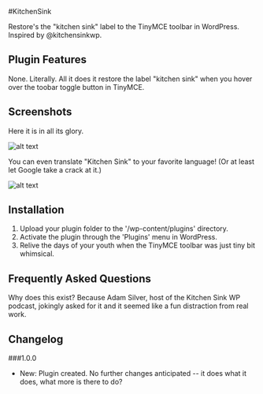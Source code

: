 #KitchenSink

Restore's the "kitchen sink" label to the TinyMCE toolbar in WordPress. Inspired by @kitchensinkwp. 



## Plugin Features

None. Literally. All it does it restore the label "kitchen sink" when you hover over the toobar toggle button in TinyMCE.

## Screenshots
Here it is in all its glory. 

![alt text](https://github.com/wunderdojo/kitchensink/blob/master/assets/toolbar-english.png)

You can even translate "Kitchen Sink" to your favorite language! (Or at least let Google take a crack at it.)

![alt text](https://github.com/wunderdojo/kitchensink/blob/master/assets/toolbar-spanish.png)


## Installation

1.  Upload your plugin folder to the '/wp-content/plugins' directory.
2.  Activate the plugin through the 'Plugins' menu in WordPress.
3.  Relive the days of your youth when the TinyMCE toolbar was just tiny bit whimsical.

## Frequently Asked Questions

Why does this exist? 
Because Adam Silver, host of the Kitchen Sink WP podcast, jokingly asked for it and it seemed like a fun distraction from real work.


## Changelog
###1.0.0
* New: Plugin created. No further changes anticipated -- it does what it does, what more is there to do?
